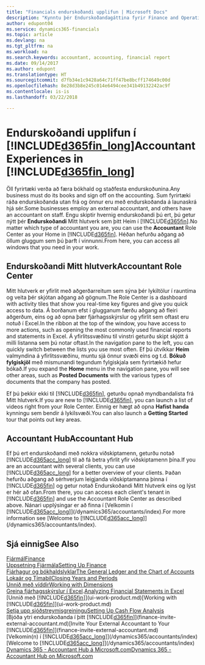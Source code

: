 ```yaml
---
title: "Financials endurskoðandi upplifun | Microsoft Docs"
description: "Kynntu þér Endurskoðandagáttina fyrir Finance and Operations, Business Edition og Mitt hlutverk endurskoðanda sem styður við innri og ytri endurskoðandann í fyrirtæki viðskiptamanns."
author: edupont04
ms.service: dynamics365-financials
ms.topic: article
ms.devlang: na
ms.tgt_pltfrm: na
ms.workload: na
ms.search.keywords: accountant, accounting, financial report
ms.date: 09/14/2017
ms.author: edupont
ms.translationtype: HT
ms.sourcegitcommit: d7fb34e1c9428a64c71ff47be8bcff174649c00d
ms.openlocfilehash: 8e28d3b8e245c014e6494cee341b49132242ac9f
ms.contentlocale: is-is
ms.lasthandoff: 03/22/2018

---
```

# <a name="accountant-experiences-in-included365finlongincludesd365finlongmdmd"></a><span data-ttu-id="e3bde-103">Endurskoðandi upplifun í [!INCLUDE[d365fin_long](includes/d365fin_long_md.md)]</span><span class="sxs-lookup"><span data-stu-id="e3bde-103">Accountant Experiences in [!INCLUDE[d365fin_long](includes/d365fin_long_md.md)]</span></span>
<span data-ttu-id="e3bde-104">Öll fyrirtæki verða að færa bókhald og staðfesta endurskoðunina.</span><span class="sxs-lookup"><span data-stu-id="e3bde-104">Any business must do its books and sign off on the accounting.</span></span> <span data-ttu-id="e3bde-105">Sum fyrirtæki ráða endurskoðanda utan frá og önnur eru með endurskoðanda á launaskrá hjá sér.</span><span class="sxs-lookup"><span data-stu-id="e3bde-105">Some businesses employ an external accountant, and others have an accountant on staff.</span></span> <span data-ttu-id="e3bde-106">Engu skiptir hvernig endurskoðandi þú ert, þú getur nýtt þér **Endurskoðandi** Mitt hlutverk sem þitt Heim í [!INCLUDE[d365fin](includes/d365fin_md.md)].</span><span class="sxs-lookup"><span data-stu-id="e3bde-106">No matter which type of accountant you are, you can use the **Accountant** Role Center as your Home in [!INCLUDE[d365fin](includes/d365fin_md.md)].</span></span> <span data-ttu-id="e3bde-107">Héðan hefurðu aðgang að öllum gluggum sem þú þarft í vinnunni.</span><span class="sxs-lookup"><span data-stu-id="e3bde-107">From here, you can access all windows that you need in your work.</span></span>  

## <a name="accountant-role-center"></a><span data-ttu-id="e3bde-108">Endurskoðandi Mitt hlutverk</span><span class="sxs-lookup"><span data-stu-id="e3bde-108">Accountant Role Center</span></span>
<span data-ttu-id="e3bde-109">Mitt hlutverk er yfirlit með aðgerðarreitum sem sýna þér lykiltölur í rauntíma og veita þér skjótan aðgang að gögnum.</span><span class="sxs-lookup"><span data-stu-id="e3bde-109">The Role Center is a dashboard with activity tiles that show you real-time key figures and give you quick access to data.</span></span> <span data-ttu-id="e3bde-110">Á borðanum efst í glugganum færðu aðgang að fleiri aðgerðum, eins og að opna þær fjárhagsskýrslur og yfirlit sem oftast eru notuð í Excel.</span><span class="sxs-lookup"><span data-stu-id="e3bde-110">In the ribbon at the top of the window, you have access to more actions, such as opening the most commonly used financial reports and statements in Excel.</span></span> <span data-ttu-id="e3bde-111">Á yfirlitssvæðinu til vinstri geturðu skipt skjótt á milli listanna sem þú notar oftast.</span><span class="sxs-lookup"><span data-stu-id="e3bde-111">In the navigation pane to the left, you can quickly switch between the lists you use most often.</span></span> <span data-ttu-id="e3bde-112">Ef þú útvíkkar **Heim** valmyndina á yfirlitssvæðinu, muntu sjá önnur svæði eins og t.d. **Bókuð fylgiskjöl** með mismunandi tegundum fylgiskjala sem fyrirtækið hefur bókað.</span><span class="sxs-lookup"><span data-stu-id="e3bde-112">If you expand the **Home** menu in the navigation pane, you will see other areas, such as **Posted Documents** with the various types of documents that the company has posted.</span></span>  

<span data-ttu-id="e3bde-113">Ef þú þekkir ekki til [!INCLUDE[d365fin](includes/d365fin_md.md)], geturðu opnað myndbandalista frá Mitt hlutverk.</span><span class="sxs-lookup"><span data-stu-id="e3bde-113">If you are new to [!INCLUDE[d365fin](includes/d365fin_md.md)], you can launch a list of videos right from your Role Center.</span></span> <span data-ttu-id="e3bde-114">Einnig er hægt að opna **Hafist handa** kynningu sem bendir á lykilsvæði.</span><span class="sxs-lookup"><span data-stu-id="e3bde-114">You can also launch a **Getting Started** tour that points out key areas.</span></span>  

## <a name="accountant-hub"></a><span data-ttu-id="e3bde-115">Accountant Hub</span><span class="sxs-lookup"><span data-stu-id="e3bde-115">Accountant Hub</span></span>
<span data-ttu-id="e3bde-116">Ef þú ert endurskoðandi með nokkra viðskiptamenn, geturðu notað [!INCLUDE[d365acc_long](includes/d365acc_long_md.md)] til að fá betra yfirlit yfir viðskiptamenn þína.</span><span class="sxs-lookup"><span data-stu-id="e3bde-116">If you are an accountant with several clients, you can use [!INCLUDE[d365acc_long](includes/d365acc_long_md.md)] for a better overview of your clients.</span></span> <span data-ttu-id="e3bde-117">Þaðan hefurðu aðgang að sérhverjum leigjanda viðskiptamanna þinna í [!INCLUDE[d365fin](includes/d365fin_md.md)] og getur notað Endurskoðandi Mitt hlutverk eins og lýst er hér að ofan.</span><span class="sxs-lookup"><span data-stu-id="e3bde-117">From there, you can access each client's tenant in [!INCLUDE[d365fin](includes/d365fin_md.md)] and use the Accountant Role Center as described above.</span></span> <span data-ttu-id="e3bde-118">Nánari upplýsingar er að finna í [Velkomin í [!INCLUDE[d365acc_long](includes/d365acc_long_md.md)]](/dynamics365/accountants/index).</span><span class="sxs-lookup"><span data-stu-id="e3bde-118">For more information see [Welcome to [!INCLUDE[d365acc_long](includes/d365acc_long_md.md)]](/dynamics365/accountants/index).</span></span>  

## <a name="see-also"></a><span data-ttu-id="e3bde-119">Sjá einnig</span><span class="sxs-lookup"><span data-stu-id="e3bde-119">See Also</span></span>
[<span data-ttu-id="e3bde-120">Fjármál</span><span class="sxs-lookup"><span data-stu-id="e3bde-120">Finance</span></span>](finance.md)  
[<span data-ttu-id="e3bde-121">Uppsetning Fjármála</span><span class="sxs-lookup"><span data-stu-id="e3bde-121">Setting Up Finance</span></span>](finance-setup-finance.md)  
[<span data-ttu-id="e3bde-122">Fjárhagur og bókhaldslyklar</span><span class="sxs-lookup"><span data-stu-id="e3bde-122">The General Ledger and the Chart of Accounts</span></span>](finance-general-ledger.md)  
[<span data-ttu-id="e3bde-123">Lokaár og Tímabil</span><span class="sxs-lookup"><span data-stu-id="e3bde-123">Closing Years and Periods</span></span>](year-close-years-periods.md)  
[<span data-ttu-id="e3bde-124">Unnið með víddir</span><span class="sxs-lookup"><span data-stu-id="e3bde-124">Working with Dimensions</span></span>](finance-dimensions.md)  
<span data-ttu-id="e3bde-125">[Greina fjárhagsskýrslur í Excel](finance-analyze-excel.md).</span><span class="sxs-lookup"><span data-stu-id="e3bde-125">[Analyzing Financial Statements in Excel](finance-analyze-excel.md)</span></span>  
<span data-ttu-id="e3bde-126">[Unnið með [!INCLUDE[d365fin](includes/d365fin_md.md)]](ui-work-product.md)</span><span class="sxs-lookup"><span data-stu-id="e3bde-126">[Working with [!INCLUDE[d365fin](includes/d365fin_md.md)]](ui-work-product.md)</span></span>  
[<span data-ttu-id="e3bde-127">Setja upp sjóðstreymisgreiningu</span><span class="sxs-lookup"><span data-stu-id="e3bde-127">Setting Up Cash Flow Analysis</span></span>](finance-setup-cash-flow-analyses.md)  
<span data-ttu-id="e3bde-128">[Bjóða ytri endurskoðanda í þitt [!INCLUDE[d365fin](includes/d365fin_md.md)]](finance-invite-external-accountant.md)</span><span class="sxs-lookup"><span data-stu-id="e3bde-128">[Invite Your External Accountant to Your [!INCLUDE[d365fin](includes/d365fin_md.md)]](finance-invite-external-accountant.md)</span></span>  
<span data-ttu-id="e3bde-129">[Velkomin(n) í [!INCLUDE[d365acc_long](includes/d365acc_long_md.md)]](/dynamics365/accountants/index)</span><span class="sxs-lookup"><span data-stu-id="e3bde-129">[Welcome to [!INCLUDE[d365acc_long](includes/d365acc_long_md.md)]](/dynamics365/accountants/index)</span></span>  
[<span data-ttu-id="e3bde-130">Dynamics 365 - Accountant Hub á Microsoft.com</span><span class="sxs-lookup"><span data-stu-id="e3bde-130">Dynamics 365 - Accountant Hub on Microsoft.com</span></span>](https://www.microsoft.com/en-us/dynamics365/financial-insights-for-accountants)  

